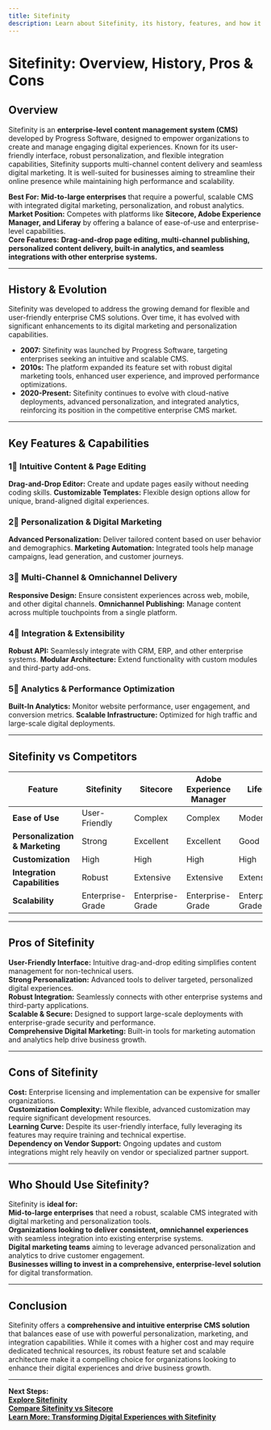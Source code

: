 ```yaml
---
title: Sitefinity
description: Learn about Sitefinity, its history, features, and how it compares to other enterprise CMS platforms.
---
```


# **Sitefinity: Overview, History, Pros & Cons**

## **Overview**  
Sitefinity is an **enterprise-level content management system (CMS)** developed by Progress Software, designed to empower organizations to create and manage engaging digital experiences. Known for its user-friendly interface, robust personalization, and flexible integration capabilities, Sitefinity supports multi-channel content delivery and seamless digital marketing. It is well-suited for businesses aiming to streamline their online presence while maintaining high performance and scalability.

 **Best For:** **Mid-to-large enterprises** that require a powerful, scalable CMS with integrated digital marketing, personalization, and robust analytics.  
 **Market Position:** Competes with platforms like **Sitecore, Adobe Experience Manager, and Liferay** by offering a balance of ease-of-use and enterprise-level capabilities.  
 **Core Features:** **Drag-and-drop page editing, multi-channel publishing, personalized content delivery, built-in analytics, and seamless integrations with other enterprise systems.**

---

## **History & Evolution**  
Sitefinity was developed to address the growing demand for flexible and user-friendly enterprise CMS solutions. Over time, it has evolved with significant enhancements to its digital marketing and personalization capabilities.

- **2007:** Sitefinity was launched by Progress Software, targeting enterprises seeking an intuitive and scalable CMS.
- **2010s:** The platform expanded its feature set with robust digital marketing tools, enhanced user experience, and improved performance optimizations.
- **2020-Present:** Sitefinity continues to evolve with cloud-native deployments, advanced personalization, and integrated analytics, reinforcing its position in the competitive enterprise CMS market.

---

## **Key Features & Capabilities**

### **1⃣ Intuitive Content & Page Editing**
 **Drag-and-Drop Editor:** Create and update pages easily without needing coding skills.
 **Customizable Templates:** Flexible design options allow for unique, brand-aligned digital experiences.

### **2⃣ Personalization & Digital Marketing**
 **Advanced Personalization:** Deliver tailored content based on user behavior and demographics.
 **Marketing Automation:** Integrated tools help manage campaigns, lead generation, and customer journeys.

### **3⃣ Multi-Channel & Omnichannel Delivery**
 **Responsive Design:** Ensure consistent experiences across web, mobile, and other digital channels.
 **Omnichannel Publishing:** Manage content across multiple touchpoints from a single platform.

### **4⃣ Integration & Extensibility**
 **Robust API:** Seamlessly integrate with CRM, ERP, and other enterprise systems.
 **Modular Architecture:** Extend functionality with custom modules and third-party add-ons.

### **5⃣ Analytics & Performance Optimization**
 **Built-In Analytics:** Monitor website performance, user engagement, and conversion metrics.
 **Scalable Infrastructure:** Optimized for high traffic and large-scale digital deployments.

---

## **Sitefinity vs Competitors**

| Feature                         | Sitefinity           | Sitecore            | Adobe Experience Manager | Liferay            |
|---------------------------------|----------------------|---------------------|--------------------------|--------------------|
| **Ease of Use**                 |  User-Friendly     |  Complex          |  Complex               |  Moderate        |
| **Personalization & Marketing** |  Strong            |  Excellent        |  Excellent             |  Good           |
| **Customization**               |  High              |  High             |  High                 |  High           |
| **Integration Capabilities**    |  Robust            |  Extensive        |  Extensive            |  Extensive      |
| **Scalability**                 |  Enterprise-Grade  |  Enterprise-Grade |  Enterprise-Grade     |  Enterprise-Grade|

---

## **Pros of Sitefinity**
 **User-Friendly Interface:** Intuitive drag-and-drop editing simplifies content management for non-technical users.  
 **Strong Personalization:** Advanced tools to deliver targeted, personalized digital experiences.  
 **Robust Integration:** Seamlessly connects with other enterprise systems and third-party applications.  
 **Scalable & Secure:** Designed to support large-scale deployments with enterprise-grade security and performance.  
 **Comprehensive Digital Marketing:** Built-in tools for marketing automation and analytics help drive business growth.

---

## **Cons of Sitefinity**
 **Cost:** Enterprise licensing and implementation can be expensive for smaller organizations.  
 **Customization Complexity:** While flexible, advanced customization may require significant development resources.  
 **Learning Curve:** Despite its user-friendly interface, fully leveraging its features may require training and technical expertise.  
 **Dependency on Vendor Support:** Ongoing updates and custom integrations might rely heavily on vendor or specialized partner support.

---

## **Who Should Use Sitefinity?**
Sitefinity is **ideal for:**  
 **Mid-to-large enterprises** that need a robust, scalable CMS integrated with digital marketing and personalization tools.  
 **Organizations looking to deliver consistent, omnichannel experiences** with seamless integration into existing enterprise systems.  
 **Digital marketing teams** aiming to leverage advanced personalization and analytics to drive customer engagement.  
 **Businesses willing to invest in a comprehensive, enterprise-level solution** for digital transformation.

---

## **Conclusion**  
Sitefinity offers a **comprehensive and intuitive enterprise CMS solution** that balances ease of use with powerful personalization, marketing, and integration capabilities. While it comes with a higher cost and may require dedicated technical resources, its robust feature set and scalable architecture make it a compelling choice for organizations looking to enhance their digital experiences and drive business growth.

---

 **Next Steps:**  
 **[Explore Sitefinity](https://www.progress.com/sitefinity-cms)**  
 **[Compare Sitefinity vs Sitecore](#)**  
 **[Learn More: Transforming Digital Experiences with Sitefinity](#)**
